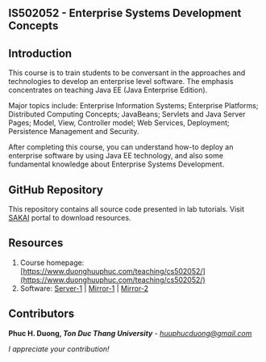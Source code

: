 IS502052 - Enterprise Systems Development Concepts
--------------------------------------------------

Introduction
------------

This course is to train students to be conversant in the approaches and technologies to develop an enterprise level software. The emphasis concentrates on teaching Java EE (Java Enterprise Edition).

Major topics include: Enterprise Information Systems; Enterprise Platforms; Distributed Computing Concepts; JavaBeans; Servlets and Java Server Pages; Model, View, Controller model; Web Services, Deployment; Persistence Management and Security.

After completing this course, you can understand how-to deploy an enterprise software by using Java EE technology, and also some fundamental knowledge about Enterprise Systems Development.

GitHub Repository
-----------------

This repository contains all source code presented in lab tutorials. Visit [SAKAI](http://sakai.it.tdt.edu.vn/portal) portal to download resources.

Resources
---------

 1. Course homepage: [https://www.duonghuuphuc.com/teaching/cs502052/](https://www.duonghuuphuc.com/teaching/cs502052/)
 2. Software: [Server-1](https://www.duonghuuphuc.com/teaching/cs502052/) | [Mirror-1](https://www.mediafire.com/folder/52wk3gfdlr9pz/IS502052) | [Mirror-2](https://goo.gl/AKMZF3)

Contributors
------------

**Phuc H. Duong, *Ton Duc Thang University*** - *huuphucduong@gmail.com*

*I appreciate your contribution!*

